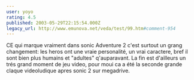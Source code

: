 ```yaml
---
user: yoyo
rating: 4.5
published: 2003-05-29T22:15:54.000Z
legacy_url: http://www.emunova.net/veda/test/99.htm#comment-954
---
```

CE qui marque vraiment dans sonic Adventure 2 c'est surtout un grang changement: les heros ont une vraie personalité, un vrai caractere, bref il sont bien plus humains et "adultes" q'auparavant. La fin est d'ailleurs un trés grand moment de jeu video, pour moui ca a été la seconde grande claque videoludique apres sonic 2 sur megadrive.